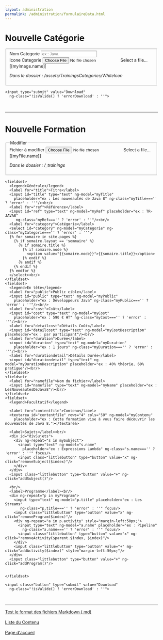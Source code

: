 ```yaml
---
layout: administration
permalink: /administration/formulaireData.html
---
```


<div class="formulaireData" ng-app="administration">
  <h1>Nouvelle Catégorie</h1>
  <form ng-submit="downloadCategory()" ng-controller="formulaireCategory">
    <fieldset>
      <label for="name" >Nom Categorie</label>
      <input id="name" type="text" ng-model="myTitle"
        placeholder="ex : Java" ng-class="myTitle==='' ? 'error' : ''"/><br/>
      <div class="input-file-container">
        <label for="my-file">Icone Categorie</label>
    		<input class="input-file" id="my-file" type="file" onchange="angular.element(this).scope().setFile(this)" />
    		<label ng-if="myImage.name===undefined" for="my-file"
          class="input-file-trigger error">Select a file...</label>
    		<label ng-if="myImage.name!==undefined" for="my-file"
          class="input-file-trigger completed">[[myImage.name]]</label>
    	</div>
      <p><em>Dans le dossier : /assets/TrainingsCategories/WhiteIcon</em></p>
    </fieldset>

    <input type="submit" value="Download"
      ng-class="!isValide() ? 'errorDownload' : ''">
  </form>

  <br/><hr/>

  <h1>Nouvelle Formation</h1>
  <form ng-submit="downloadTraining()" ng-controller="formulaireTraining">
    <fieldset>
      <legend>Modifier</legend>
      <div class="input-file-container">
        <label for="my-fileTraining">Fichier à modifier</label>
        <input class="input-file" id="my-fileTraining" type="file" onchange="angular.element(this).scope().setFile(this)" />
        <label ng-if="myFile.name===undefined" for="my-fileTraining"
          class="input-file-trigger">Select a file...</label>
        <label ng-if="myFile.name!==undefined" for="my-fileTraining"
          class="input-file-trigger completed">[[myFile.name]]</label>
      </div>
      <p><em>Dans le dossier : /_trainings</em></p>
    </fieldset>

    <fieldset>
      <legend>Générale</legend>
      <label for="title">Titre</label>
      <input id="title" type="text" ng-model="myTitle"
        placeholder="ex : Les nouveautés de Java 8" ng-class="myTitle==='' ? 'error' : ''"/><br/>
      <label for="ref">Référence</label>
      <input id="ref" type="text" ng-model="myRef" placeholder="ex : TR-JAVA8"
         ng-class="myRef==='' ? 'error' : ''"/><br/>
      <label for="category">Catégorie</label>
      <select id="category" ng-model="myCategorie" ng-class="myCategorie==='' ? 'error' : ''">
      {% for somaire in site.pages %}
        {% if somaire.layout == 'sommaire' %}
          {% if somaire.title %}
            {% if somaire.node %}
              <option value="{{somaire.node}}">{{somaire.title}}</option>
            {% endif %}
          {% endif %}
        {% endif %}
      {% endfor %}
      </select><br/>
    </fieldset>
    <fieldset>
      <legend>En tête</legend>
      <label for="public">Public cible</label>
      <input id="public" type="text" ng-model="myPublic"
        placeholder="ex : Développeurs Java" ng-class="myPublic==='' ? 'error' : ''"/><br/>
      <label for="cost">Coût</label>
      <input id="cost" type="text" ng-model="myCost"
        placeholder="ex : 590 € HT" ng-class="myCost==='' ? 'error' : ''"/><br/>
      <label for="detailcost">Détails Coût</label>
      <input id="detailcost" type="text" ng-model="myCostDescription" placeholder="ex : par participant"/><br/>
      <label for="duration">Durée</label>
      <input id="duration" type="text" ng-model="myDuration"
        placeholder="ex : 1 jours" ng-class="myDuration==='' ? 'error' : ''"/><br/>
      <label for="durationdetail">Détails Durée</label>
      <input id="durationdetail" type="text" ng-model="myDurationDescription" placeholder="ex : 40% théorie, 60% pratique"/><br/>
    </fieldset>
    <fieldset>
      <label for="namefile">Nom du fichier</label>
      <input id="namefile" type="text" ng-model="myName" placeholder="ex : LesNouveautesDeJava8"/><br/>
    </fieldset>
    <fieldset>
      <legend>Facultatif</legend>

      <label for="contentfile">Contenu</label>
      <textarea id="contentfile" rows="4" cols="50" ng-model="myContenu"
        placeholder="ex : Cette formation vise à vous faire découvrir les nouveautés de Java 8."></textarea>

      <label>Sujets</label><br/>
      <div id="divSujets">
        <div ng-repeat="s in mySubject">
          <input type="text" ng-model="s.name"
            placeholder="ex : Expressions Lambda" ng-class="s.name==='' ? 'error' : ''" focus/>
          <input class="littlebutton" type="button" value="x" ng-click="removeSubject($index)"/>
        </div>
      </div>
      <input class="littlebutton" type="button" value="+" ng-click="addSubject()"/>

      <br/>
      <label>Programme</label><br/>
      <div ng-repeat="p in myProgram">
        <input type="text" ng-model="p.title" placeholder="ex : Les Streams"
           ng-class="p.title==='' ? 'error' : ''" focus/>
        <input class="littlebutton" type="button" value="x" ng-click="removeProgram($index)"/>
        <div ng-repeat="a in p.activity" style="margin-left:50px;">
          <input type="text" ng-model="a.name" placeholder="ex : Pipeline"
            ng-class="a.name==='' ? 'error' : ''" focus/>
          <input class="littlebutton" type="button" value="x" ng-click="removeActivity($parent.$index, $index)"/>
        </div>
        <input class="littlebutton" type="button" value="+" ng-click="addActivity($index)" style="margin-left:50px;"/>
      </div>
      <input class="littlebutton" type="button" value="+" ng-click="addProgram()"/>


    </fieldset>

    <input class="button" type="submit" value="Download"
      ng-class="!isValide() ? 'errorDownload' : ''">
  </form>

  <br/><hr/>

  <p>
    <a href="{{ '/administration/errorFormat.html' | prepend: site.baseurl }}">Test le format des fichiers Markdown (.md)</a>
    <br/>
    <br/>
    <a href="{{ '/administration/ListeContenu.html' | prepend: site.baseurl }}">Liste du Contenu</a>
    <br/>
    <br/>
    <a href="{{ site.url }}/{{ site.baseurl }}">Page d'accueil</a>
  </p>


  <script src="http://ajax.googleapis.com/ajax/libs/angularjs/1.4.9/angular.min.js"></script>
  <script src="../js/formulaire.js"></script>
</div>
